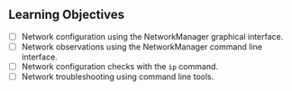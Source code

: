 ## Learning Objectives

- [ ] Network configuration using the NetworkManager graphical interface.
- [ ] Network observations using the NetworkManager command line interface.
- [ ] Network configuration checks with the `ip` command.
- [ ] Network troubleshooting using command line tools.
